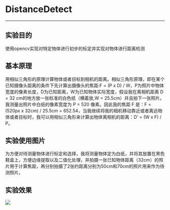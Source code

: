 # DistanceDetect #

----------

## 实验目的 ##
使用opencv实现对特定物体进行初步的标定并实现对物体进行距离检测
## 基本原理 ##
用相似三角形的原理计算物体或者目标到相机的距离。相似三角形原理，即在某个已知摄像头距离的条件下先计算出摄像头的焦距:F = (P x D) / W，P为照片中物体宽度的像素长度，D为已知距离，W为已知物体实际宽度，假设我在离相机距离 D = 32 cm的地方放一张标准的白色纸（横着放,W = 25.5cm）并且拍下一张照片。我测量出照片中白纸的像素宽度为 P = 520 像素。因此我的焦距 F 是：F = (520px x 32cm) / 25.5cm = 652.54，当我继续将我的相机移动靠近或者离远物体或者目标时，我可以用相似三角形来计算出物体离相机的距离：D’ = (W x F) / P。
## 实验使用图片 ##
为方便对待测量物体进行标定和选择，我将测量物体定为白纸，并将其放置在黑色鞋盒上，方便边缘提取以及二值化处理，并拍摄一张已知物体距离（32cm）的照片用于计算焦距，再分别拍摄了2张约距离分别为50cm和70cm的照片用来作为待测照片。
## 实验效果 ##
![](https://i.imgur.com/14rlfMU.png)
